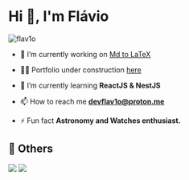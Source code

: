 <h1>Hi 👋, I'm Flávio</h1>

<p align="left"> <img src="https://komarev.com/ghpvc/?username=flav1o&label=Profile%20views&color=0e75b6&style=flat" alt="flav1o" /> </p>


- 🔭 I’m currently working on [Md to LaTeX]([https://github.com/flav1o/email-writer](https://github.com/flav1o/md-to-tex))

- 👨‍💻 Portfolio under construction [here](http://flav1o.com/)

- 🌱 I’m currently learning **ReactJS & NestJS**

- 📫 How to reach me **devflav1o@proton.me**

- ⚡ Fun fact **Astronomy and Watches enthusiast.**

## 🧾 Others
<a href="https://gitlab.com/flav1o"><img src="https://img.shields.io/badge/-Fl%C3%A1vio_Costa_[@flav1o]-c14438?color=F4F4F5&style=flat&logo=gitlab&logoColor=black&link=https://gitlab.com/flav1o" /></a>
<a href="https://www.linkedin.com/in/flav1o/"><img src="https://img.shields.io/badge/-Fl%C3%A1vio_Costa_[@flav1o]-c14438?color=F4F4F5&style=flat&logo=linkedin&logoColor=black&link=https://www.linkedin.com/in/flav1o/" /></a>
